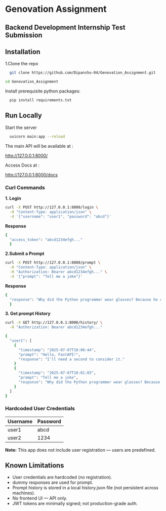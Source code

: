 # Genovation Assignment
##  Backend Development Internship Test Submission

## Installation

1.Clone the repo

```bash
  git clone https://github.com/Dipanshu-04/Genovation_Assignment.git
  ```
```bash
cd Genovation_Assignment
```
Install prerequisite python packages:

```bash
  pip install requirements.txt
```

    
## Run Locally

Start the server

```bash
  uvicorn main:app --reload
```
The main API will be available at : 

http://127.0.0.1:8000/

Access Docs at :

http://127.0.0.1:8000/docs

### Curl Commands
**1. Login** 

```bash
curl -X POST http://127.0.0.1:8000/login \
  -H "Content-Type: application/json" \
  -d '{"username": "user1", "password": "abcd"}'

```

**Response**

```bash
{
  "access_token": "abcd1234efgh..."
  }

```

**2.Submit a Prompt**

```bash
curl -X POST http://127.0.0.1:8000/prompt \
  -H "Content-Type: application/json" \
  -H "Authorization: Bearer abcd1234efgh..." \
  -d '{"prompt": "Tell me a joke"}'
```

**Response**

```bash
{
  "response": "Why did the Python programmer wear glasses? Because he couldn't C!"
  }
```

**3. Get prompt History**

```bash
curl -X GET http://127.0.0.1:8000/history/ \
  -H "Authorization: Bearer abcd1234efgh..."
```

```bash
{
  "user1": [
    {
      "timestamp": "2025-07-07T18:00:44",
      "prompt": "Hello, FastAPI!",
      "response": "I'll need a second to consider it."
    }
    {
      "timestamp": "2025-07-07T18:01:03",
      "prompt": "Tell me a joke",
      "response": "Why did the Python programmer wear glasses? Because he couldn't C!"
    }
  ]
}
```


### Hardcoded User Credentials

| Username | Password  |
| -------- | --------- |
| user1    | abcd      |
| user2    | 1234      |


**Note:** This app does not include user registration — users are predefined.


## Known Limitations

- User credentials are hardcoded (no registration).
- dummy responses are used for prompt.
- Prompt history is stored in a local history.json file (not persistent across machines).
- No frontend UI — API only.
- JWT tokens are  minimally signed; not production-grade auth.


